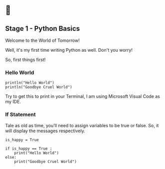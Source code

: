 # 🍼

## Stage 1 - Python Basics 

Welcome to the World of Tomorrow! 

Well, it's my first time writing Python as well. Don't you worry! 

So, first things first!

### Hello World

```
println("Hello World")
println("Goodbye Cruel World")
```

Try to get this to print in your Terminal, I am using Microsoft Visual Code as my IDE.


### If Statement

Tale as old as time, you'll need to assign variables to be true or false. So, it will display the messages respectively.

```
is_happy = True

if is_happy == True :
    print("Hello World")
else:
    print("Goodbye Cruel World")
```